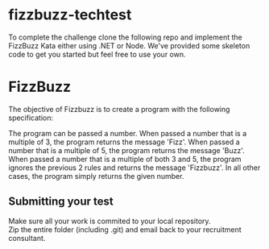 # fizzbuzz-techtest 

To complete the challenge clone the following repo and implement the FizzBuzz Kata either using .NET or Node. We've provided some skeleton code to get you started but feel free to use your own.

# FizzBuzz
The objective of Fizzbuzz is to create a program with the following specification:

The program can be passed a number.
When passed a number that is a multiple of 3, the program returns the message 'Fizz'.
When passed a number that is a multiple of 5, the program returns the message 'Buzz'.
When passed a number that is a multiple of both 3 and 5, the program ignores the previous 2 rules and returns the message 'Fizzbuzz'.
In all other cases, the program simply returns the given number.


## Submitting your test

Make sure all your work is commited to your local repository.  
Zip the entire folder (including .git) and email back to your recruitment consultant. 
